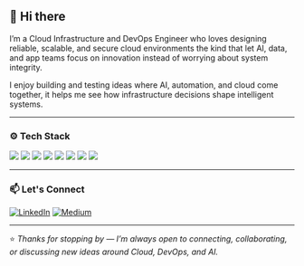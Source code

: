 ## 👋 Hi there   


I’m a Cloud Infrastructure and DevOps Engineer who loves designing reliable, scalable, and secure cloud environments the kind that let AI, data, and app teams focus on innovation instead of worrying about system integrity.  

I enjoy building and testing ideas where AI, automation, and cloud come together, it helps me see how infrastructure decisions shape intelligent systems.

---

### ⚙️ Tech Stack  

<p align="left">
  <!-- Cloud -->
  <img src="https://img.shields.io/badge/Cloud-Azure-0078D4?style=for-the-badge&logo=microsoftazure&logoColor=white" />
  <img src="https://img.shields.io/badge/Cloud-AWS-FF9900?style=for-the-badge&logo=amazonaws&logoColor=white" />
  <!-- DevOps -->
  <img src="https://img.shields.io/badge/DevOps-GitHub_Actions-181717?style=for-the-badge&logo=githubactions&logoColor=white" />
  <img src="https://img.shields.io/badge/DevOps-Azure_DevOps-0078D7?style=for-the-badge&logo=azuredevops&logoColor=white" />
  <!-- IaC -->
  <img src="https://img.shields.io/badge/IaC-Terraform-7B42BC?style=for-the-badge&logo=terraform&logoColor=white" />
  <img src="https://img.shields.io/badge/IaC-Bicep-0078D4?style=for-the-badge&logo=microsoft&logoColor=white" />
  <!-- Scripting -->
  <img src="https://img.shields.io/badge/Scripting-Python-3776AB?style=for-the-badge&logo=python&logoColor=white" />
  <img src="https://img.shields.io/badge/Scripting-PowerShell-5391FE?style=for-the-badge&logo=powershell&logoColor=white" />
</p>

---


### 📫 Let's Connect  

[![LinkedIn](https://img.shields.io/badge/LinkedIn-0077B5?style=for-the-badge&logo=linkedin&logoColor=white)](https://www.linkedin.com/in/venkat-boppana/)
[![Medium](https://img.shields.io/badge/Medium-000000?style=for-the-badge&logo=medium&logoColor=white)](https://medium.com/@b.venkat.sk/about)

---

⭐ _Thanks for stopping by — I’m always open to connecting, collaborating, or discussing new ideas around Cloud, DevOps, and AI._

